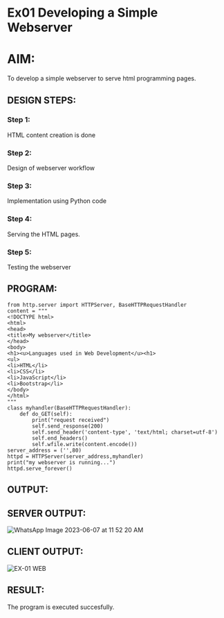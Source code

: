 # Ex01 Developing a Simple Webserver

# AIM:

To develop a simple webserver to serve html programming pages.

## DESIGN STEPS:

### Step 1:

HTML content creation is done

### Step 2:

Design of webserver workflow

### Step 3:

Implementation using Python code

### Step 4:

Serving the HTML pages.

### Step 5:

Testing the webserver

## PROGRAM:
```
from http.server import HTTPServer, BaseHTTPRequestHandler
content = """
<!DOCTYPE html>
<html>
<head>
<title>My webserver</title>
</head>
<body>
<h1><u>Languages used in Web Development</u><h1>
<ul>
<li>HTML</li>
<li>CSS</li>
<li>JavaScript</li>
<li>Bootstrap</li>
</body>
</html>
"""
class myhandler(BaseHTTPRequestHandler):
    def do_GET(self):
        print("request received")
        self.send_response(200)
        self.send_header('content-type', 'text/html; charset=utf-8')
        self.end_headers()
        self.wfile.write(content.encode())
server_address = ('',80)
httpd = HTTPServer(server_address,myhandler)
print("my webserver is running...")
httpd.serve_forever()
```
## OUTPUT:
## SERVER OUTPUT:
![WhatsApp Image 2023-06-07 at 11 52 20 AM](https://github.com/Kalpanareshma/webserver/assets/122040453/be7cf5fd-c31b-4f2c-81e8-e39d02974a8a)
## CLIENT OUTPUT:
![EX-01 WEB](https://github.com/Kalpanareshma/webserver/assets/122040453/86e2dcaa-9e0a-4063-8c20-28a91609f6b9)

## RESULT:
The program is executed succesfully.
